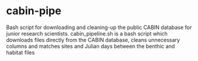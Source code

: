 # cabin-pipe
Bash script for downloading and cleaning-up the public CABIN database for junior research scientists. 
cabin_pipeline.sh is a bash script which downloads files directly from the CABIN database, cleans unnecessary columns and matches sites and Julian days between the benthic and habitat files
